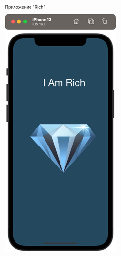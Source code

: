 Приложение "Rich"

<img align="left" alt="Rich" height="781px" 
src="Assets/iPhone12.png?raw=true" 
/>

